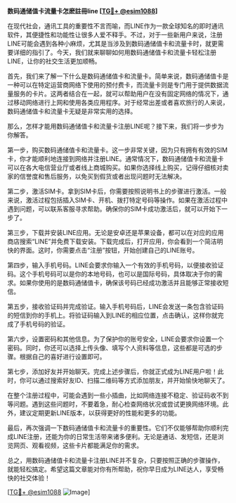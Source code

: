 **数码通储值卡流量卡怎麽註冊line [[TG💪+ @esim1088](https://t.me/s/esim1088)]**

在现代社会，通讯工具的重要性不言而喻，而LINE作为一款全球知名的即时通讯软件，其便捷性和功能性让很多人爱不释手。不过，对于一些新用户来说，注册LINE可能会遇到各种小麻烦，尤其是当涉及到数码通储值卡和流量卡时，就更需要详细的指引了。今天，我们就来聊聊如何用数码通储值卡和流量卡轻松注册LINE，让你的社交生活更加顺畅。

首先，我们来了解一下什么是数码通储值卡和流量卡。简单来说，数码通储值卡是一种可以在特定运营商网络下使用的预付费卡，而流量卡则是专门用于提供数据流量服务的卡片。这两者结合在一起，就可以帮助用户在没有固定网络的情况下，通过移动网络进行上网和使用各类应用程序。对于经常出差或者喜欢旅行的人来说，数码通储值卡和流量卡无疑是非常实用的选择。

那么，怎样才能用数码通储值卡和流量卡注册LINE呢？接下来，我们将一步步为你解答。

第一步，购买数码通储值卡和流量卡。这一步非常关键，因为只有拥有有效的SIM卡，你才能顺利地连接到网络并注册LINE。通常情况下，数码通储值卡和流量卡可以在各大电信营业厅或者线上商城购买。如果你选择线上购买，记得仔细核对卖家的信誉度和售后服务，以免买到假货或者出现问题时无法解决。

第二步，激活SIM卡。拿到SIM卡后，你需要按照说明书上的步骤进行激活。一般来说，激活过程包括插入SIM卡、开机、拨打特定号码等操作。如果在激活过程中遇到问题，可以联系客服寻求帮助。确保你的SIM卡成功激活后，就可以开始下一步了。

第三步，下载并安装LINE应用。无论是安卓还是苹果设备，都可以在对应的应用商店搜索“LINE”并免费下载安装。下载完成后，打开应用，你会看到一个简洁明快的界面。这时，你需要点击“注册”按钮，开始创建自己的LINE账号。

第四步，输入手机号码。LINE会要求你输入一个有效的手机号码，以便接收验证码。这个手机号码可以是你的本地号码，也可以是国际号码，具体取决于你的需求。如果你使用的是数码通储值卡，确保该号码已经成功激活并且能够正常接收短信。

第五步，接收验证码并完成验证。输入手机号码后，LINE会发送一条包含验证码的短信到你的手机上。将验证码输入到LINE的相应位置，点击确认，这样你就完成了手机号码的验证。

第六步，设置密码和其他信息。为了保护你的账号安全，LINE会要求你设置一个密码。同时，你还可以选择上传头像、填写个人资料等信息，这些都是可选的步骤。根据自己的喜好进行设置即可。

第七步，添加好友并开始聊天。完成上述步骤后，你就正式成为LINE用户啦！此时，你可以通过搜索好友ID、扫描二维码等方式添加朋友，并开始愉快地聊天了。

在整个注册过程中，可能会遇到一些小插曲，比如网络连接不稳定、验证码收不到等问题。遇到这些问题时，不要着急，耐心检查网络状况或尝试更换网络环境。此外，建议定期更新LINE版本，以获得更好的性能和更多的功能。

最后，再次强调一下数码通储值卡和流量卡的重要性。它们不仅能够帮助你顺利完成LINE注册，还能为你的日常生活带来诸多便利。无论是通话、发短信，还是浏览网页、观看视频，这些卡片都能满足你的需求。

总之，用数码通储值卡和流量卡注册LINE并不复杂，只要按照正确的步骤操作，就能轻松搞定。希望这篇文章能对你有所帮助，祝你早日成为LINE达人，享受畅快的社交体验！

[[TG💪+ @esim1088](https://t.me/s/esim1088) ![Image](https://i.postimg.cc/4NQfJmqS/Snipaste-2025-05-13-00-14-12.png)]
